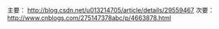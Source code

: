 主要：
	http://blog.csdn.net/u013214705/article/details/29559467
次要：
	http://www.cnblogs.com/275147378abc/p/4663878.html
